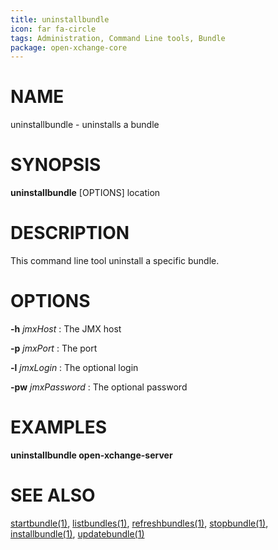 ```yaml
---
title: uninstallbundle
icon: far fa-circle
tags: Administration, Command Line tools, Bundle
package: open-xchange-core
---
```


# NAME

uninstallbundle - uninstalls a bundle

# SYNOPSIS

**uninstallbundle** [OPTIONS] location


# DESCRIPTION

This command line tool uninstall a specific bundle.

# OPTIONS

**-h** *jmxHost*
: The JMX host

**-p** *jmxPort*
: The port

**-l** *jmxLogin*
: The optional login
 
**-pw** *jmxPassword*
: The optional password

# EXAMPLES

**uninstallbundle open-xchange-server**


# SEE ALSO

[startbundle(1)](startbundle), [listbundles(1)](listbundles), [refreshbundles(1)](refreshbundles), [stopbundle(1)](stopbundle), [installbundle(1)](installbundle), [updatebundle(1)](updatebundle)